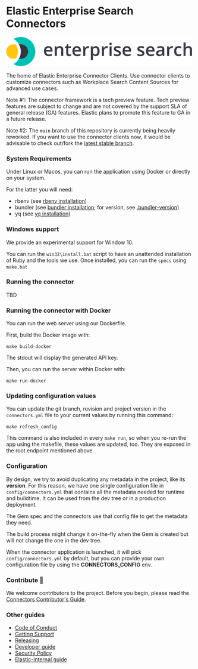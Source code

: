 # Elastic Enterprise Search Connectors 

![logo](logo-enterprise-search.png)

The home of Elastic Enterprise Connector Clients. Use connector clients to
customize connectors such as Workplace Search Content Sources for advanced use
cases.

Note #1: The connector framework is a tech preview feature. Tech preview features
are subject to change and are not covered by the support SLA of general release
(GA) features. Elastic plans to promote this feature to GA in a future release.

Note #2: The `main` branch of this repository is currently being heavily reworked. If you want to use the
connector clients now, it would be advisable to check out/fork the [latest stable branch](https://github.com/elastic/connectors-ruby/tree/8.3).

### System Requirements

Under Linux or Macos, you can run the application using Docker or directly on your system.

For the latter you will need:
- rbenv (see [rbenv installation](https://github.com/rbenv/rbenv#installation))
- bundler (see [bundler installation](https://bundler.io/); for version, see [.bundler-version](./.bundler-version))
- yq (see [yq installation](https://github.com/mikefarah/yq#install))

### Windows support

We provide an experimental support for Window 10.

You can run the `win32\install.bat` script to have an unattended installation of Ruby
and the tools we use. Once installed, you can run the `specs` using `make.bat`

### Running the connector

TBD

### Running the connector with Docker

You can run the web server using our Dockerfile.

First, build the Docker image with:
```shell
make build-docker
```

The stdout will display the generated API key.

Then, you can run the server within Docker with:
```shell
make run-docker
```

### Updating configuration values

You can update the git branch, revision and project version in the `connectors.yml` file to your current values by
running this command:

```
make refresh_config
```

This command is also included in every `make run`, so when you re-run the app using the makefile, these values are updated, too.
They are exposed in the root endpoint mentioned above. 

### Configuration

By design, we try to avoid duplicating any metadata in the project, like its
**version**. For this reason, we have one single configuration file in
`config/connectors.yml` that contains all the metadata needed for runtime and
buildtime. It can be used from the dev tree or in a production deployment.

The Gem spec and the connectors use that config file to get
the metadata they need.

The build process might change it on-the-fly when the Gem is created but will
not change the one in the dev tree.

When the connector application is launched, it will pick `config/connectors.yml` by default, 
but you can provide your own configuration file by using the **CONNECTORS_CONFIG** env.

### Contribute 🚀
We welcome contributors to the project. Before you begin, please read the [Connectors Contributor's Guide](./docs/CONTRIBUTING.md).

### Other guides

- [Code of Conduct](https://www.elastic.co/community/codeofconduct)
- [Getting Support](./docs/SUPPORT.md)
- [Releasing](./docs/RELEASING.md)
- [Developer guide](./docs/DEVELOPING.md)
- [Security Policy](./docs/SECURITY.md)
- [Elastic-internal guide](./docs/INTERNAL.md)
